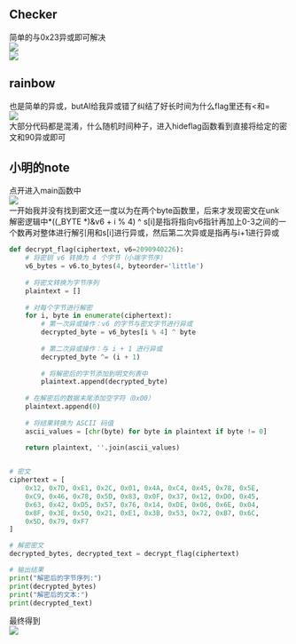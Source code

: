 ## Checker
简单的与0x23异或即可解决  
![](https://gitee.com/jiangshan-thirteen/24-palpitate/raw/master/20250125225753.png)  
![](https://gitee.com/jiangshan-thirteen/24-palpitate/raw/master/20250125225710.png)  
## rainbow
也是简单的异或，butAI给我异或错了纠结了好长时间为什么flag里还有<和=  
![](https://gitee.com/jiangshan-thirteen/24-palpitate/raw/master/20250125230106.png)  
大部分代码都是混淆，什么随机时间种子，进入hideflag函数看到直接将给定的密文和90异或即可
## 小明的note
点开进入main函数中  
![](https://gitee.com/jiangshan-thirteen/24-palpitate/raw/master/20250125231239.png)  
一开始我并没有找到密文还一度以为在两个byte函数里，后来才发现密文在unk  
解密逻辑中*((_BYTE *)&v6 + i % 4) ^ s[i]是指将指向v6指针再加上0-3之间的一个数再对整体进行解引用和s[i]进行异或，然后第二次异或是指再与i+1进行异或  
```python 
def decrypt_flag(ciphertext, v6=2090940226):
    # 将密钥 v6 转换为 4 个字节（小端字节序）
    v6_bytes = v6.to_bytes(4, byteorder='little')
    
    # 将密文转换为字节序列
    plaintext = []
    
    # 对每个字节进行解密
    for i, byte in enumerate(ciphertext):
        # 第一次异或操作：v6 的字节与密文字节进行异或
        decrypted_byte = v6_bytes[i % 4] ^ byte
        
        # 第二次异或操作：与 i + 1 进行异或
        decrypted_byte ^= (i + 1)
        
        # 将解密后的字节添加到明文列表中
        plaintext.append(decrypted_byte)
    
    # 在解密后的数据末尾添加空字符（0x00）
    plaintext.append(0)
    
    # 将结果转换为 ASCII 码值
    ascii_values = [chr(byte) for byte in plaintext if byte != 0]
    
    return plaintext, ''.join(ascii_values)


# 密文
ciphertext = [
    0x12, 0x7D, 0xE1, 0x2C, 0x01, 0x4A, 0xC4, 0x45, 0x78, 0x5E,
    0xC9, 0x46, 0x78, 0x5D, 0x83, 0x0F, 0x37, 0x12, 0xD0, 0x45,
    0x63, 0x42, 0xD5, 0x57, 0x76, 0x14, 0xDE, 0x06, 0x6E, 0x04,
    0x8F, 0x3E, 0x50, 0x21, 0xE1, 0x3B, 0x53, 0x72, 0xB7, 0x6C,
    0x5D, 0x79, 0xF7
]

# 解密密文
decrypted_bytes, decrypted_text = decrypt_flag(ciphertext)

# 输出结果
print("解密后的字节序列:")
print(decrypted_bytes)
print("解密后的文本:")
print(decrypted_text)
```
最终得到  
![](https://gitee.com/jiangshan-thirteen/24-palpitate/raw/master/20250125232127.png)